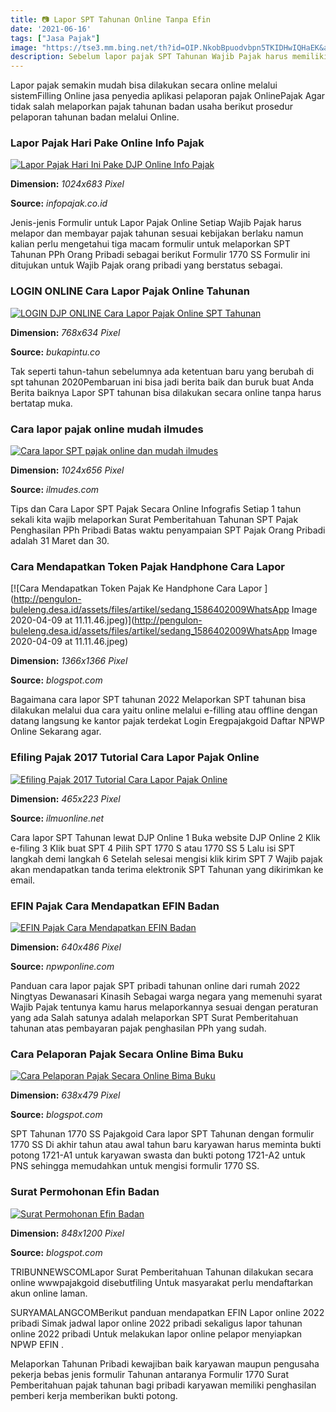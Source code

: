 ```yaml
---
title: 📷 Lapor SPT Tahunan Online Tanpa Efin
date: '2021-06-16'
tags: ["Jasa Pajak"]
image: "https://tse3.mm.bing.net/th?id=OIP.NkobBpuodvbpn5TKIDHwIQHaEK&amp;pid=15.1"
description: Sebelum lapor pajak SPT Tahunan Wajib Pajak harus memiliki EFIN Electronic Filing Identification Number terlebih dahulu yang digunakan sebagai syarat supaya 
---
```




Lapor pajak semakin mudah bisa dilakukan secara online melalui sistemFilling Online jasa penyedia aplikasi pelaporan pajak OnlinePajak Agar tidak salah melaporkan pajak tahunan badan usaha berikut prosedur pelaporan tahunan badan melalui Online.



### Lapor Pajak Hari Pake Online Info Pajak

[![Lapor Pajak Hari Ini Pake DJP Online  Info Pajak](http://infopajak.co.id/wp-content/uploads/2021/01/pexels-cottonbro-5077393-1024x683.jpg)](http://infopajak.co.id/wp-content/uploads/2021/01/pexels-cottonbro-5077393-1024x683.jpg)


**Dimension:** _1024x683 Pixel_ 

**Source:** _infopajak.co.id_ 


Jenis-jenis Formulir untuk Lapor Pajak Online Setiap Wajib Pajak harus melapor dan membayar pajak tahunan sesuai kebijakan berlaku namun kalian perlu mengetahui tiga macam formulir untuk melaporkan SPT Tahunan PPh Orang Pribadi sebagai berikut Formulir 1770 SS Formulir ini ditujukan untuk Wajib Pajak orang pribadi yang berstatus sebagai.


### LOGIN ONLINE Cara Lapor Pajak Online Tahunan 

[![LOGIN DJP ONLINE  Cara Lapor Pajak Online SPT Tahunan ](https://bukapintu.co/wp-content/uploads/2019/02/login-djp-online-768x634.jpg)](https://bukapintu.co/wp-content/uploads/2019/02/login-djp-online-768x634.jpg)


**Dimension:** _768x634 Pixel_ 

**Source:** _bukapintu.co_ 


Tak seperti tahun-tahun sebelumnya ada ketentuan baru yang berubah di spt tahunan 2020Pembaruan ini bisa jadi berita baik dan buruk buat Anda Berita baiknya Lapor SPT tahunan bisa dilakukan secara online tanpa harus bertatap muka.


### Cara lapor pajak online mudah ilmudes

[![Cara lapor SPT pajak online dan mudah  ilmudes](https://www.ilmudes.com/wp-content/uploads/2015/02/lapor-pajak-online-di-djponline-1024x656.jpg)](https://www.ilmudes.com/wp-content/uploads/2015/02/lapor-pajak-online-di-djponline-1024x656.jpg)


**Dimension:** _1024x656 Pixel_ 

**Source:** _ilmudes.com_ 


Tips dan Cara Lapor SPT Pajak Secara Online Infografis Setiap 1 tahun sekali kita wajib melaporkan Surat Pemberitahuan Tahunan SPT Pajak Penghasilan PPh Pribadi Batas waktu penyampaian SPT Pajak Orang Pribadi adalah 31 Maret dan 30.


### Cara Mendapatkan Token Pajak Handphone Cara Lapor 

[![Cara Mendapatkan Token Pajak Ke Handphone  Cara Lapor ](http://pengulon-buleleng.desa.id/assets/files/artikel/sedang_1586402009WhatsApp Image 2020-04-09 at 11.11.46.jpeg)](http://pengulon-buleleng.desa.id/assets/files/artikel/sedang_1586402009WhatsApp Image 2020-04-09 at 11.11.46.jpeg)


**Dimension:** _1366x1366 Pixel_ 

**Source:** _blogspot.com_ 


Bagaimana cara lapor SPT tahunan 2022 Melaporkan SPT tahunan bisa dilakukan melalui dua cara yaitu online melalui e-filling atau offline dengan datang langsung ke kantor pajak terdekat Login Eregpajakgoid Daftar NPWP Online Sekarang agar.


###  Efiling Pajak 2017 Tutorial Cara Lapor Pajak Online 

[![ Efiling Pajak 2017 Tutorial Cara Lapor Pajak Online ](https://ilmuonline.net/wp-content/uploads/2017/03/cara-efiling-pajak-go-id.jpg)](https://ilmuonline.net/wp-content/uploads/2017/03/cara-efiling-pajak-go-id.jpg)


**Dimension:** _465x223 Pixel_ 

**Source:** _ilmuonline.net_ 


Cara lapor SPT Tahunan lewat DJP Online 1 Buka website DJP Online 2 Klik e-filing 3 Klik buat SPT 4 Pilih SPT 1770 S atau 1770 SS 5 Lalu isi SPT langkah demi langkah 6 Setelah selesai mengisi klik kirim SPT 7 Wajib pajak akan mendapatkan tanda terima elektronik SPT Tahunan yang dikirimkan ke email.


###  EFIN Pajak Cara Mendapatkan EFIN Badan

[![ EFIN Pajak  Cara Mendapatkan EFIN Badan](https://1.bp.blogspot.com/-WD_2VZHBx4I/Wu3tfLsOQ0I/AAAAAAAA1B4/4rcgSH__iFEncxxn6Z6LmIGm0dOnP3csQCLcBGAs/s1600/EFIN%2BPajak%2B-%2BCara%2BMendapatkan%2BEFIN%2BBadan.jpg)](https://1.bp.blogspot.com/-WD_2VZHBx4I/Wu3tfLsOQ0I/AAAAAAAA1B4/4rcgSH__iFEncxxn6Z6LmIGm0dOnP3csQCLcBGAs/s1600/EFIN%2BPajak%2B-%2BCara%2BMendapatkan%2BEFIN%2BBadan.jpg)


**Dimension:** _640x486 Pixel_ 

**Source:** _npwponline.com_ 


Panduan cara lapor pajak SPT pribadi tahunan online dari rumah 2022 Ningtyas Dewanasari Kinasih Sebagai warga negara yang memenuhi syarat Wajib Pajak tentunya kamu harus melaporkannya sesuai dengan peraturan yang ada Salah satunya adalah melaporkan SPT Surat Pemberitahuan tahunan atas pembayaran pajak penghasilan PPh yang sudah.


### Cara Pelaporan Pajak Secara Online Bima Buku

[![Cara Pelaporan Pajak Secara Online  Bima Buku](https://i.pinimg.com/originals/61/de/0c/61de0c789535889c572c17ca634bc231.jpg)](https://i.pinimg.com/originals/61/de/0c/61de0c789535889c572c17ca634bc231.jpg)


**Dimension:** _638x479 Pixel_ 

**Source:** _blogspot.com_ 


SPT Tahunan 1770 SS Pajakgoid Cara lapor SPT Tahunan dengan formulir 1770 SS Di akhir tahun atau awal tahun baru karyawan harus meminta bukti potong 1721-A1 untuk karyawan swasta dan bukti potong 1721-A2 untuk PNS sehingga memudahkan untuk mengisi formulir 1770 SS.


### Surat Permohonan Efin Badan

[![Surat Permohonan Efin Badan](https://pbs.twimg.com/media/Di6f_m4U0AAEsyn.jpg)](https://pbs.twimg.com/media/Di6f_m4U0AAEsyn.jpg)


**Dimension:** _848x1200 Pixel_ 

**Source:** _blogspot.com_ 



TRIBUNNEWSCOMLapor Surat Pemberitahuan Tahunan dilakukan secara online wwwpajakgoid disebutfiling Untuk masyarakat perlu mendaftarkan akun online laman.


SURYAMALANGCOMBerikut panduan mendapatkan EFIN Lapor online 2022 pribadi Simak jadwal lapor online 2022 pribadi sekaligus lapor tahunan online 2022 pribadi Untuk melakukan lapor online pelapor menyiapkan NPWP EFIN .


Melaporkan Tahunan Pribadi kewajiban baik karyawan maupun pengusaha pekerja bebas jenis formulir Tahunan antaranya Formulir 1770 Surat Pemberitahuan pajak tahunan bagi pribadi karyawan memiliki penghasilan pemberi kerja memberikan bukti potong.




